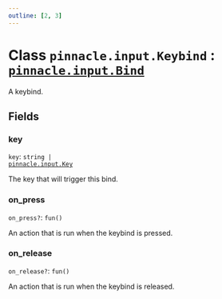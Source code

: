 ```yaml
---
outline: [2, 3]
---
```


# Class `pinnacle.input.Keybind` : <code><a href="/lua-reference/0.1.0/classes/pinnacle.input.Bind">pinnacle.input.Bind</a></code>


A keybind.

## Fields

### key

`key`: <code>string | <a href="/lua-reference/0.1.0/enums/pinnacle.input.Key">pinnacle.input.Key</a></code>

The key that will trigger this bind.

### on_press <Badge type="danger" text="nullable" />

`on_press?`: <code>fun()</code>

An action that is run when the keybind is pressed.

### on_release <Badge type="danger" text="nullable" />

`on_release?`: <code>fun()</code>

An action that is run when the keybind is released.


